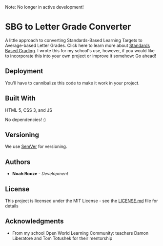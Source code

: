 Note: No longer in active development!

# SBG to Letter Grade Converter

A little approach to converting Standards-Based Learning Targets to Average-based Letter Grades. Click here to learn more about [Standards Based Grading](http://open.spps.org/Domain/6451). I wrote this for my school's use, however, if you would like to incorporate this into your own project or improve it somehow: Go ahead!

## Deployment

You'll have to cannibalize this code to make it work in your project.

## Built With

HTML 5, CSS 3, and JS

No dependencies! :)

## Versioning

We use [SemVer](http://semver.org/) for versioning. 

## Authors

* **Noah Rooze** - *Development* 

## License

This project is licensed under the MIT License - see the [LICENSE.md](LICENSE.md) file for details

## Acknowledgments

* From my school Open World Learning Community: teachers Damon Liberatore and Tom Totushek for their mentorship
